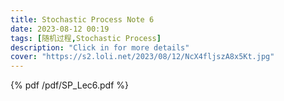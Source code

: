 ```yaml
---
title: Stochastic Process Note 6
date: 2023-08-12 00:19
tags: [随机过程,Stochastic Process]
description: "Click in for more details"
cover: "https://s2.loli.net/2023/08/12/NcX4fljszA8x5Kt.jpg"
---
```





{% pdf /pdf/SP_Lec6.pdf %}